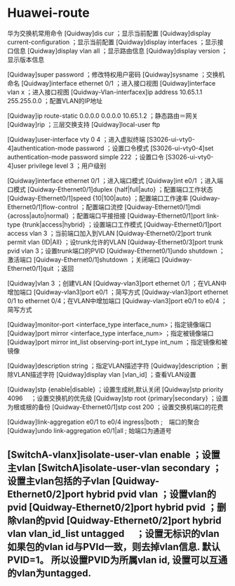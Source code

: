 # Huawei-route
华为交换机常用命令
[Quidway]dis cur ；显示当前配置
[Quidway]display current-configuration ；显示当前配置
[Quidway]display interfaces ；显示接口信息
[Quidway]display vlan all ；显示路由信息
[Quidway]display version ；显示版本信息

[Quidway]super password ；修改特权用户密码
[Quidway]sysname ；交换机命名
[Quidway]interface ethernet 0/1 ；进入接口视图
[Quidway]interface vlan x ；进入接口视图
[Quidway-Vlan-interfacex]ip address 10.65.1.1 255.255.0.0 ；配置VLAN的IP地址

[Quidway]ip route-static 0.0.0.0 0.0.0.0 10.65.1.2 ；静态路由＝网关
[Quidway]rip ；三层交换支持
[Quidway]local-user ftp

[Quidway]user-interface vty 0 4 ；进入虚拟终端
[S3026-ui-vty0-4]authentication-mode password ；设置口令模式
[S3026-ui-vty0-4]set authentication-mode password simple 222 ；设置口令
[S3026-ui-vty0-4]user privilege level 3 ；用户级别

[Quidway]interface ethernet 0/1 ；进入端口模式
[Quidway]int e0/1 ；进入端口模式
[Quidway-Ethernet0/1]duplex {half|full|auto} ；配置端口工作状态
[Quidway-Ethernet0/1]speed {10|100|auto} ；配置端口工作速率
[Quidway-Ethernet0/1]flow-control ；配置端口流控
[Quidway-Ethernet0/1]mdi {across|auto|normal} ；配置端口平接扭接
[Quidway-Ethernet0/1]port link-type {trunk|access|hybrid} ；设置端口工作模式
[Quidway-Ethernet0/1]port access vlan 3 ；当前端口加入到VLAN
[Quidway-Ethernet0/2]port trunk permit vlan {ID|All} ；设trunk允许的VLAN
[Quidway-Ethernet0/3]port trunk pvid vlan 3；设置trunk端口的PVID
[Quidway-Ethernet0/1]undo shutdown ；激活端口
[Quidway-Ethernet0/1]shutdown ；关闭端口
[Quidway-Ethernet0/1]quit ；返回

[Quidway]vlan 3 ；创建VLAN
[Quidway-vlan3]port ethernet 0/1 ；在VLAN中增加端口
[Quidway-vlan3]port e0/1 ；简写方式
[Quidway-vlan3]port ethernet 0/1 to ethernet 0/4；在VLAN中增加端口
[Quidway-vlan3]port e0/1 to e0/4 ；简写方式

[Quidway]monitor-port <interface_type interface_num>；指定镜像端口
[Quidway]port mirror <interface_type interface_num> ；指定被镜像端口
[Quidway]port mirror int_list observing-port int_type int_num ；指定镜像和被镜像

[Quidway]description string ；指定VLAN描述字符
[Quidway]description ；删除VLAN描述字符
[Quidway]display vlan [vlan_id] ；查看VLAN设置

[Quidway]stp {enable|disable} ；设置生成树,默认关闭
[Quidway]stp priority 4096 　；设置交换机的优先级
[Quidway]stp root {primary|secondary} ；设置为根或根的备份
[Quidway-Ethernet0/1]stp cost 200 ；设置交换机端口的花费

[Quidway]link-aggregation e0/1 to e0/4 ingress|both ;　端口的聚合
[Quidway]undo link-aggregation e0/1|all ; 始端口为通道号

[SwitchA-vlanx]isolate-user-vlan enable ；设置主vlan
[SwitchA]isolate-user-vlan <x> secondary <list> ；设置主vlan包括的子vlan
[Quidway-Ethernet0/2]port hybrid pvid vlan <id> ；设置vlan的pvid
[Quidway-Ethernet0/2]port hybrid pvid ；删除vlan的pvid
[Quidway-Ethernet0/2]port hybrid vlan vlan_id_list untagged 　；设置无标识的vlan
如果包的vlan id与PVId一致，则去掉vlan信息. 默认PVID=1。
所以设置PVID为所属vlan id, 设置可以互通的vlan为untagged.
-----------------------------------
